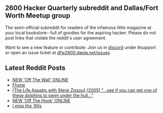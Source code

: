 ## 2600 Hacker Quarterly subreddit and Dallas/Fort Worth Meetup group
The semi-official subreddit for readers of the infamous little magazine at your local bookstore--full of goodies for the aspiring hacker. Please do not post links that violate the reddit's user agreement.

Want to see a new feature or contribute: 
Join us in [discord](https://dfw2600.dapla.net/chat) under #support or open an issue ticket at [dfw2600.dapla.net/issues](https://dfw2600.dapla.net/issues)

## Latest Reddit Posts
<!-- BLOG-POST-LIST:START -->
- [NEW 'Off The Wall' ONLINE](https://2600.com/wall/25-02-2025)
- [Fhone](https://www.reddit.com/r/2600/comments/1iw3hif/fhone/)
- [[The Life Aquatic with Steve Zissou] (2005) "...see if you can get one of these dolphins to swim under the hull..."](https://www.reddit.com/r/2600/comments/1iu4jnj/the_life_aquatic_with_steve_zissou_2005_see_if/)
- [NEW 'Off The Hook' ONLINE](https://2600.com/hook/19-02-2025)
- [I miss the ‘80s](https://www.reddit.com/r/2600/comments/1irx7qo/i_miss_the_80s/)
<!-- BLOG-POST-LIST:END -->
